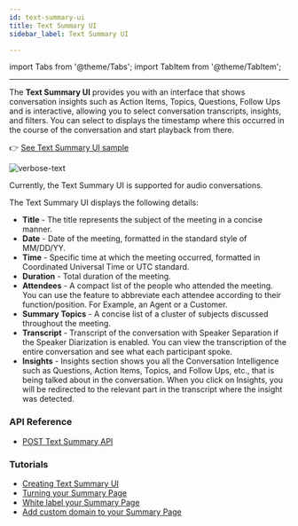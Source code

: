```yaml
---
id: text-summary-ui
title: Text Summary UI
sidebar_label: Text Summary UI

---
```


import Tabs from '@theme/Tabs';
import TabItem from '@theme/TabItem';

---

The **Text Summary UI** provides you with an interface that shows conversation insights such as Action Items, Topics, Questions, Follow Ups and is interactive, allowing you to select conversation transcripts, insights, and filters. 
You can select to displays the timestamp where this occurred in the course of the conversation and start playback from there.

👉 [See Text Summary UI sample](https://oob-prod.symbl.ai/meeting/?__hstc=142565997.f13e6f687289922af636bba5b8ac2aab.1598766952817.1606472347899.1606474504198.210&__hssc=142565997.1.1606474504198&__hsfp=1690225618&_ga=2.43028069.1767386795.1632916447-941182599.1627371222#/eyJ1c2VySWQiOiJzdXJiaGlyYXRob3JlQHJhbW1lci5haSIsIm5hbWUiOiJTdXJiaGkiLCJzZXNzaW9uSWQiOiI2MzA0NTA2NTcyNzAxNjk2In0)

![verbose-text](/img/verbose-text-demo.png)

Currently, the Text Summary UI is supported for audio conversations.

The Text Summary UI displays the following details:

- **Title** - The title represents the subject of the meeting in a concise manner.
- **Date** - Date of the meeting, formatted in the standard style of MM/DD/YY.
- **Time** - Specific time at which the meeting occurred, formatted in Coordinated Universal Time or UTC standard.
- **Duration** - Total duration of the meeting.
- **Attendees** - A compact list of the people who attended the meeting. You can use the feature to abbreviate each attendee according to their function/position. For Example, an Agent or a Customer.
- **Summary Topics** - A concise list of a cluster of subjects discussed throughout the meeting.
- **Transcript** - Transcript of the conversation with Speaker Separation if the Speaker Diarization is enabled. You can view the transcription of the entire conversation and see what each participant spoke. 
- **Insights** - Insights section shows you all the Conversation Intelligence such as Questions, Action Items, Topics, and Follow Ups, etc., that is being talked about in the conversation. When you click on Insights, you will be redirected to the relevant part in the transcript where the insight was detected.


### API Reference
- [POST Text Summary API](/docs/api-reference/experience-api/post-text-summary-ui)

### Tutorials
- [Creating Text Summary UI](/docs/tutorials/pre-built-summary-ui/creating-text-summary-ui)
- [Turning your Summary Page](/docs/tutorials/pre-built-summary-ui/tuning-summary-page)
- [White label your Summary Page](/docs/tutorials/pre-built-summary-ui/whitelabeling-summary-ui)
- [Add custom domain to your Summary Page](/docs/tutorials/pre-built-summary-ui/custom-domain)
